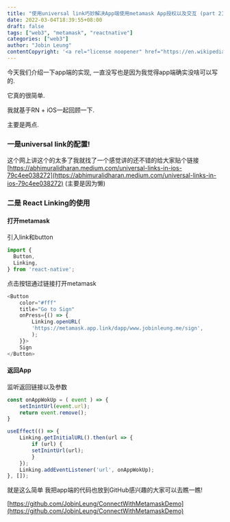 ```yaml
---
title: "使用universal link巧妙解决App端使用metamask App授权以及交互 (part 2)"
date: 2022-03-04T18:39:55+08:00
draft: false
tags: ["web3", "metamask", "reactnative"]
categories: ["web3"]
author: "Jobin Leung"
contentCopyright: '<a rel="license noopener" href="https://en.wikipedia.org/wiki/Wikipedia:Text_of_Creative_Commons_Attribution-ShareAlike_3.0_Unported_License" target="_blank">Creative Commons Attribution-ShareAlike License</a>'
---
```

今天我们介绍一下app端的实现, 一直没写也是因为我觉得app端确实没啥可以写的.

它真的很简单.

我就基于RN + iOS一起回顾一下.

主要是两点.

### 一是universal link的配置!

这个网上讲这个的太多了我就找了一个感觉讲的还不错的给大家贴个链接 [https://abhimuralidharan.medium.com/universal-links-in-ios-79c4ee038272](https://abhimuralidharan.medium.com/universal-links-in-ios-79c4ee038272) (主要是因为懒)

### 二是 React Linking的使用

#### 打开metamask

引入link和button

```ts
import {
  Button,
  Linking,
} from 'react-native';
```

点击按钮通过链接打开metamask

```ts
<Button
    color="#fff"
    title="Go to Sign"
    onPress={() => {
        Linking.openURL(
        'https://metamask.app.link/dapp/www.jobinleung.me/sign',
        );
    }}>
    Sign
</Button>
```

#### 返回App

监听返回链接以及参数

```ts
const onAppWokUp = ( event ) => {
    setInintUrl(event.url);
    return event.remove();
}

useEffect(() => {
    Linking.getInitialURL().then(url => {
        if (url) {
        setInintUrl(url);
        }
    });
    Linking.addEventListener('url', onAppWokUp);
}, []);
```
就是这么简单 我把app端的代码也放到GitHub感兴趣的大家可以去瞧一瞧!

[https://github.com/JobinLeung/ConnectWithMetamaskDemo](https://github.com/JobinLeung/ConnectWithMetamaskDemo)